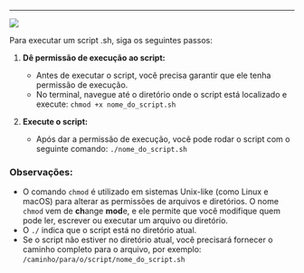 
---

![](https://i.imgur.com/vVBl4PZ.png)

Para executar um script .sh, siga os seguintes passos:

1. **Dê permissão de execução ao script:**
	  - Antes de executar o script, você precisa garantir que ele tenha permissão de execução.
	  - No terminal, navegue até o diretório onde o script está localizado e execute:
	  ``chmod +x nome_do_script.sh``

2. **Execute o script:**

	- Após dar a permissão de execução, você pode rodar o script com o seguinte comando:
	  ``./nome_do_script.sh``

### Observações:

-  O comando `chmod` é utilizado em sistemas Unix-like (como Linux e macOS) para alterar as permissões de arquivos e diretórios. O nome `chmod` vem de **ch**ange **mod**e, e ele permite que você modifique quem pode ler, escrever ou executar um arquivo ou diretório.
- O `./` indica que o script está no diretório atual.
- Se o script não estiver no diretório atual, você precisará fornecer o caminho completo para o arquivo, por exemplo:
  ``/caminho/para/o/script/nome_do_script.sh``

